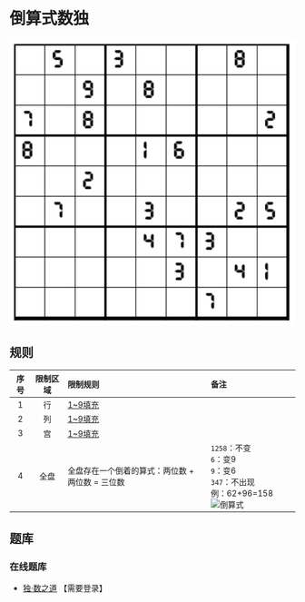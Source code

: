 # 倒算式数独
<!-- START doctoc generated TOC please keep comment here to allow auto update -->
<!-- DON'T EDIT THIS SECTION, INSTEAD RE-RUN doctoc TO UPDATE -->

<!-- END doctoc generated TOC please keep comment here to allow auto update -->

![题](../../../../images/sudoku/倒算式数独.png)

## 规则

<!-- markdownlint-disable MD013 -->

| 序号  | 限制区域 | 限制规则                        | 备注                                                                      |
|:---:|:----:|:----------------------------|:------------------------------------------------------------------------|
|  1  |  行   | [1~9填充]                     |                                                                         |
|  2  |  列   | [1~9填充]                     |                                                                         |
|  3  |  宫   | [1~9填充]                     |                                                                         |
|  4  |  全盘  | 全盘存在一个倒着的算式：两位数 + 两位数 = 三位数 | `1258`：不变 <br/>`6`：变9 <br/>`9`：变6 <br/>`347`：不出现 <br/>例：62+96=158![倒算式] |

<!-- markdownlint-enable MD013 -->

## 题库

### 在线题库

- [独·数之道](http://www.sudokufans.org.cn/lx/game.index.php?type=ss) 【需要登录】

[倒算式]: http://www.sudokufans.org.cn/images/ss.png

[1~9填充]: ../../../../rules/rules.md#1to9填充
